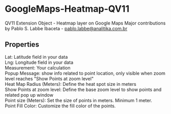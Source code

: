 # GoogleMaps-Heatmap-QV11
QV11 Extension Object - Heatmap layer on Google Maps
Major contributions by Pablo S. Labbe Ibaceta - pablo.labbe@analitika.com.br

## Properties
Lat: Latitude field in your data  
Lng: Longitude field in your data  
Measurement: Your calculation  
Popup Message: show info related to point location, only visible when zoom level reaches "Show Points at zoom level"  
Heat Map Radius (Meters): Define the heat spot size in meters  
Show Points at zoom level: Define the base zoom level to show points and related pop up window  
Point size (Meters): Set the size of points in meters. Minimum 1 meter.  
Point Fill Color: Customize the fill color of the points.  
